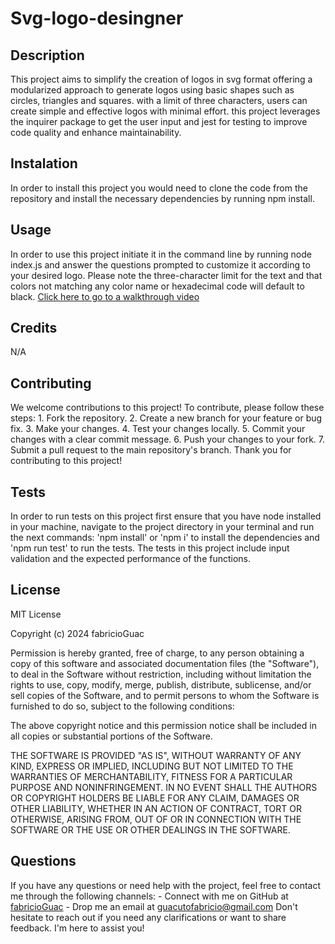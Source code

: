 # Svg-logo-desingner

## Description 

This project aims to simplify the creation of logos in svg format offering a modularized approach to generate logos using basic shapes such as circles, triangles and squares. with a limit of three characters, users can create simple and effective logos with minimal effort. this project leverages the inquirer package to get the user input and jest for testing to improve code quality and enhance maintainability.

## Instalation

In order to install this project you would need to clone the code from the repository and install the necessary dependencies by running npm install.

## Usage

In order to use this project initiate it in the command line by running node index.js and answer the questions prompted to customize it according to your desired logo. Please note the three-character limit for the text and that colors not matching any color name or hexadecimal code will default to black. [Click here to go to a walkthrough video](https://drive.google.com/file/d/1Il7OeePHeVeJhXW_mGk5CGyGc8GtCR1g/view)

## Credits

N/A

## Contributing

We welcome contributions to this project! To contribute, please follow these steps: 1. Fork the repository. 2. Create a new branch for your feature or bug fix. 3. Make your changes. 4. Test your changes locally. 5. Commit your changes with a clear commit message. 6. Push your changes to your fork. 7. Submit a pull request to the main repository's branch. Thank you for contributing to this project!

## Tests

In order to run tests on this project first ensure that you have node installed in your machine, navigate to the project directory in your terminal and run the next commands: 'npm install' or 'npm i' to install the dependencies and 'npm run test' to run the tests. The tests in this project include input validation and the expected performance of the functions.

## License

MIT License

Copyright (c) 2024 fabricioGuac

Permission is hereby granted, free of charge, to any person obtaining a copy
of this software and associated documentation files (the "Software"), to deal
in the Software without restriction, including without limitation the rights
to use, copy, modify, merge, publish, distribute, sublicense, and/or sell
copies of the Software, and to permit persons to whom the Software is
furnished to do so, subject to the following conditions:

The above copyright notice and this permission notice shall be included in all
copies or substantial portions of the Software.

THE SOFTWARE IS PROVIDED "AS IS", WITHOUT WARRANTY OF ANY KIND, EXPRESS OR
IMPLIED, INCLUDING BUT NOT LIMITED TO THE WARRANTIES OF MERCHANTABILITY,
FITNESS FOR A PARTICULAR PURPOSE AND NONINFRINGEMENT. IN NO EVENT SHALL THE
AUTHORS OR COPYRIGHT HOLDERS BE LIABLE FOR ANY CLAIM, DAMAGES OR OTHER
LIABILITY, WHETHER IN AN ACTION OF CONTRACT, TORT OR OTHERWISE, ARISING FROM,
OUT OF OR IN CONNECTION WITH THE SOFTWARE OR THE USE OR OTHER DEALINGS IN THE
SOFTWARE.

## Questions

If you have any questions or need help with the project, feel free to contact me through the following channels: - Connect with me on GitHub at [fabricioGuac](https://github.com/fabricioGuac)  - Drop me an email at [guacutofabricio@gmail.com](https://github.com/guacutofabricio@gmail.com)   Don't hesitate to reach out if you need any clarifications or want to share feedback. I'm here to assist you!